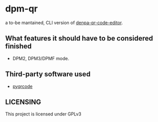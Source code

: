 # dpm-qr
a to-be mantained, CLI version of [denpa-qr-code-editor](https://github.com/CaitSith2/denpa-qr-code-editor).
## What features it should have to be considered finished
* DPM2, DPM3/DPMF mode.

## Third-party software used
* [pyqrcode](https://pypi.org/project/pyqrcode/)

## LICENSING
This project is licensed under GPLv3

